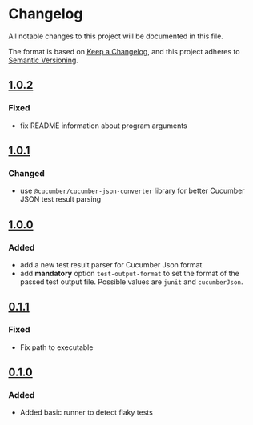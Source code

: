 # Changelog

All notable changes to this project will be documented in this file.

The format is based on [Keep a Changelog](https://keepachangelog.com/en/1.0.0/), and this project adheres
to [Semantic Versioning](https://semver.org/spec/v2.0.0.html).

## [1.0.2](https://github.com/Smartesting/flaky-test-detector/compare/v1.0.1...v1.0.2)

### Fixed

- fix README information about program arguments

## [1.0.1](https://github.com/Smartesting/flaky-test-detector/compare/v1.0.0...v1.0.1)

### Changed

- use `@cucumber/cucumber-json-converter` library for better Cucumber JSON test result parsing

## [1.0.0](https://github.com/Smartesting/flaky-test-detector/compare/v0.1.1...v1.0.0)

### Added

- add a new test result parser for Cucumber Json format
- add **mandatory** option `test-output-format` to set the format of the passed test output file. Possible values are `junit` and `cucumberJson`.

## [0.1.1](https://github.com/Smartesting/flaky-test-detector/compare/v0.1.0...v0.1.1)

### Fixed

- Fix path to executable

## [0.1.0](https://github.com/Smartesting/flaky-test-detector/compare/904f61b4970af30387af2aa1db2efee990ac8ada...v0.1.0)

### Added

- Added basic runner to detect flaky tests
